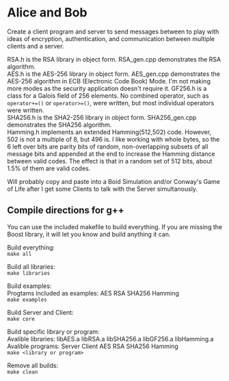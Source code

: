 # Alice and Bob

Create a client program and server to send messages between to play with ideas of encryption, authentication, and communication between multiple clients and a server.

RSA.h is the RSA library in object form. RSA_gen.cpp demonstrates the RSA algorithm.  
AES.h is the AES-256 library in object form. AES_gen.cpp demonstrates the AES-256 algorithm in ECB (Electronic Code Book) Mode. I'm not making more modes as the security application doesn't require it. GF256.h is a class for a Galois field of 256 elements. No combined operator, such as ```operator+=()``` or ```operator>=()```, were written, but most individual operators were written.  
SHA256.h is the SHA2-256 library in object form. SHA256_gen.cpp demonstrates the SHA256 algorithm.  
Hamming.h implements an extended Hamming(512,502) code. However, 502 is not a multiple of 8, but 496 is. I like working with whole bytes, so the 6 left over bits are parity bits of random, non-overlapping subsets of all message bits and appended at the end to increase the Hamming distance between valid codes. The effect is that in a random set of 512 bits, about 1.5% of them are valid codes.

Will probably copy and paste into a Boid Simulation and/or Conway's Game of Life after I get some Clients to talk with the Server simultanously.

## Compile directions for g++

You can use the included makefile to build everything. If you are missing the Boost library, it will let you know and build anything it can.

Build everything:  
```make all```

Build all libraries:  
```make libraries```

Build examples:  
Progtams included as examples: AES RSA SHA256 Hamming  
```make examples```

Build Server and Client:  
```make core```

Build specific library or program:  
Avalible libraries: libAES.a libRSA.a libSHA256.a libGF256.a libHamming.a  
Avalible programs: Server Client AES RSA SHA256 Hamming  
```make <library or program>```

Remove all builds:  
```make clean```
